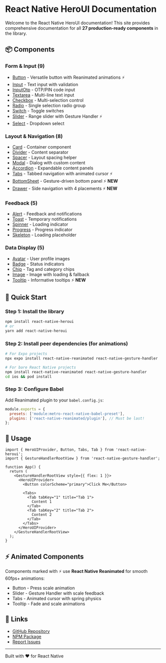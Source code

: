 # React Native HeroUI Documentation

Welcome to the React Native HeroUI documentation! This site provides comprehensive documentation for all **27 production-ready components** in the library.

## 📦 Components

### Form & Input (9)

- [Button](./components/button.html) - Versatile button with Reanimated animations ⚡
- [Input](./components/input.html) - Text input with validation
- [InputOtp](./components/inputotp.html) - OTP/PIN code input
- [Textarea](./components/textarea.html) - Multi-line text input
- [Checkbox](./components/checkbox.html) - Multi-selection control
- [Radio](./components/radio.html) - Single selection radio group
- [Switch](./components/switch.html) - Toggle switches
- [Slider](./components/slider.html) - Range slider with Gesture Handler ⚡
- [Select](./components/select.html) - Dropdown select

### Layout & Navigation (8)

- [Card](./components/card.html) - Container component
- [Divider](./components/divider.html) - Content separator
- [Spacer](./components/spacer.html) - Layout spacing helper
- [Modal](./components/modal.html) - Dialog with custom content
- [Accordion](./components/accordion.html) - Expandable content panels
- [Tabs](./components/tabs.html) - Tabbed navigation with animated cursor ⚡
- [BottomSheet](./components/bottomsheet.html) - Gesture-driven bottom panel ⚡ **NEW**
- [Drawer](./components/drawer.html) - Side navigation with 4 placements ⚡ **NEW**

### Feedback (5)

- [Alert](./components/alert.html) - Feedback and notifications
- [Toast](./components/toast.html) - Temporary notifications
- [Spinner](./components/spinner.html) - Loading indicator
- [Progress](./components/progress.html) - Progress indicator
- [Skeleton](./components/skeleton.html) - Loading placeholder

### Data Display (5)

- [Avatar](./components/avatar.html) - User profile images
- [Badge](./components/badge.html) - Status indicators
- [Chip](./components/chip.html) - Tag and category chips
- [Image](./components/image.html) - Image with loading & fallback
- [Tooltip](./components/tooltip.html) - Informative tooltips ⚡ **NEW**

## 🚀 Quick Start

### Step 1: Install the library

```bash
npm install react-native-heroui
# or
yarn add react-native-heroui
```

### Step 2: Install peer dependencies (for animations)

```bash
# For Expo projects
npx expo install react-native-reanimated react-native-gesture-handler

# For bare React Native projects
npm install react-native-reanimated react-native-gesture-handler
cd ios && pod install
```

### Step 3: Configure Babel

Add Reanimated plugin to your `babel.config.js`:

```js
module.exports = {
  presets: ['module:metro-react-native-babel-preset'],
  plugins: ['react-native-reanimated/plugin'], // Must be last!
};
```

## 📖 Usage

```tsx
import { HeroUIProvider, Button, Tabs, Tab } from 'react-native-heroui';
import { GestureHandlerRootView } from 'react-native-gesture-handler';

function App() {
  return (
    <GestureHandlerRootView style={{ flex: 1 }}>
      <HeroUIProvider>
        <Button colorScheme="primary">Click Me</Button>

        <Tabs>
          <Tab tabKey="1" title="Tab 1">
            Content 1
          </Tab>
          <Tab tabKey="2" title="Tab 2">
            Content 2
          </Tab>
        </Tabs>
      </HeroUIProvider>
    </GestureHandlerRootView>
  );
}
```

## ⚡ Animated Components

Components marked with ⚡ use **React Native Reanimated** for smooth 60fps+ animations:

- Button - Press scale animation
- Slider - Gesture Handler with scale feedback
- Tabs - Animated cursor with spring physics
- Tooltip - Fade and scale animations

## 🔗 Links

- [GitHub Repository](https://github.com/adityakmr7/react-native-heroui)
- [NPM Package](https://www.npmjs.com/package/react-native-heroui)
- [Report Issues](https://github.com/adityakmr7/react-native-heroui/issues)

---

Built with ❤️ for React Native
